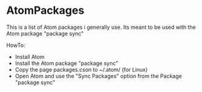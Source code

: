 # AtomPackages
This is a list of Atom packages i generally use. 
Its meant to be used with the Atom package "package sync"

HowTo:
- Install Atom
- Install the Atom package "package sync"
- Copy the page packages.cson to ~/.atom/ (for Linux)
- Open Atom and use the "Sync Packages" option from the Package "package sync"

